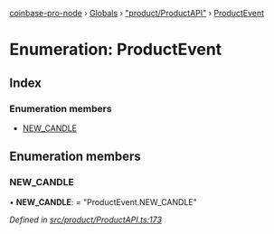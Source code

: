 [coinbase-pro-node](../README.md) › [Globals](../globals.md) › ["product/ProductAPI"](../modules/_product_productapi_.md) › [ProductEvent](_product_productapi_.productevent.md)

# Enumeration: ProductEvent

## Index

### Enumeration members

- [NEW_CANDLE](_product_productapi_.productevent.md#new_candle)

## Enumeration members

### NEW_CANDLE

• **NEW_CANDLE**: = "ProductEvent.NEW_CANDLE"

_Defined in [src/product/ProductAPI.ts:173](https://github.com/bennyn/coinbase-pro-node/blob/08c3f97/src/product/ProductAPI.ts#L173)_
